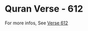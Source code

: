 # Quran Verse - 612 

For more infos, See [Verse 612](https://www.quranbookk.com/quran/search?q=612)
